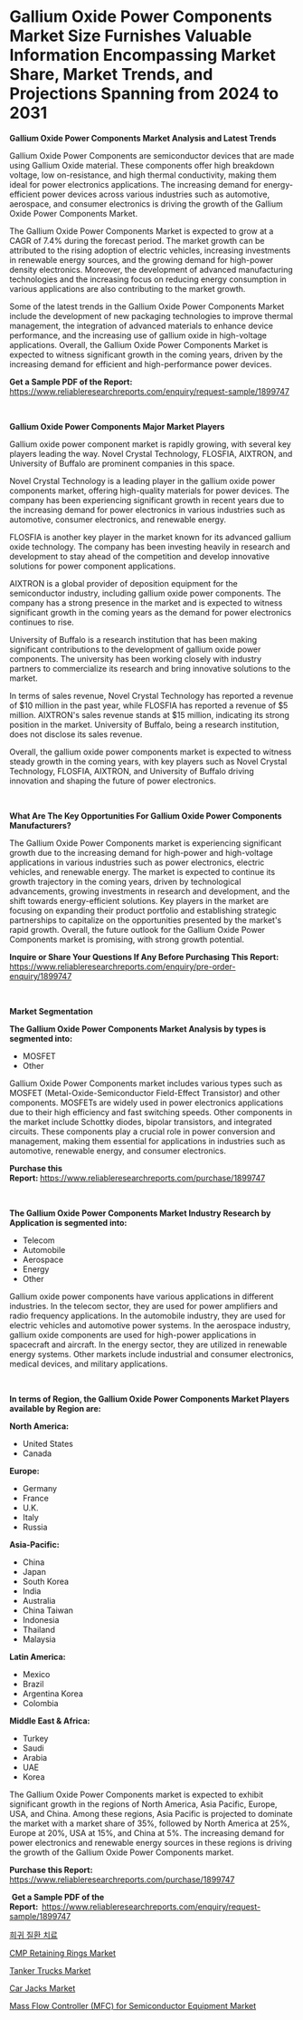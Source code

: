 <p><h1>Gallium Oxide Power Components Market Size Furnishes Valuable Information Encompassing Market Share, Market Trends, and Projections Spanning from 2024 to 2031</h1></p><p><strong>Gallium Oxide Power Components Market Analysis and Latest Trends</strong></p>
<p><p>Gallium Oxide Power Components are semiconductor devices that are made using Gallium Oxide material. These components offer high breakdown voltage, low on-resistance, and high thermal conductivity, making them ideal for power electronics applications. The increasing demand for energy-efficient power devices across various industries such as automotive, aerospace, and consumer electronics is driving the growth of the Gallium Oxide Power Components Market.</p><p>The Gallium Oxide Power Components Market is expected to grow at a CAGR of 7.4% during the forecast period. The market growth can be attributed to the rising adoption of electric vehicles, increasing investments in renewable energy sources, and the growing demand for high-power density electronics. Moreover, the development of advanced manufacturing technologies and the increasing focus on reducing energy consumption in various applications are also contributing to the market growth.</p><p>Some of the latest trends in the Gallium Oxide Power Components Market include the development of new packaging technologies to improve thermal management, the integration of advanced materials to enhance device performance, and the increasing use of gallium oxide in high-voltage applications. Overall, the Gallium Oxide Power Components Market is expected to witness significant growth in the coming years, driven by the increasing demand for efficient and high-performance power devices.</p></p>
<p><strong>Get a Sample PDF of the Report:&nbsp;</strong> <a href="https://www.reliableresearchreports.com/enquiry/request-sample/1899747">https://www.reliableresearchreports.com/enquiry/request-sample/1899747</a></p>
<p>&nbsp;</p>
<p><strong>Gallium Oxide Power Components Major Market Players</strong></p>
<p><p>Gallium oxide power component market is rapidly growing, with several key players leading the way. Novel Crystal Technology, FLOSFIA, AIXTRON, and University of Buffalo are prominent companies in this space. </p><p>Novel Crystal Technology is a leading player in the gallium oxide power components market, offering high-quality materials for power devices. The company has been experiencing significant growth in recent years due to the increasing demand for power electronics in various industries such as automotive, consumer electronics, and renewable energy. </p><p>FLOSFIA is another key player in the market known for its advanced gallium oxide technology. The company has been investing heavily in research and development to stay ahead of the competition and develop innovative solutions for power component applications. </p><p>AIXTRON is a global provider of deposition equipment for the semiconductor industry, including gallium oxide power components. The company has a strong presence in the market and is expected to witness significant growth in the coming years as the demand for power electronics continues to rise.</p><p>University of Buffalo is a research institution that has been making significant contributions to the development of gallium oxide power components. The university has been working closely with industry partners to commercialize its research and bring innovative solutions to the market.</p><p>In terms of sales revenue, Novel Crystal Technology has reported a revenue of $10 million in the past year, while FLOSFIA has reported a revenue of $5 million. AIXTRON's sales revenue stands at $15 million, indicating its strong position in the market. University of Buffalo, being a research institution, does not disclose its sales revenue.</p><p>Overall, the gallium oxide power components market is expected to witness steady growth in the coming years, with key players such as Novel Crystal Technology, FLOSFIA, AIXTRON, and University of Buffalo driving innovation and shaping the future of power electronics.</p></p>
<p>&nbsp;</p>
<p><strong>What Are The Key Opportunities For Gallium Oxide Power Components Manufacturers?</strong></p>
<p><p>The Gallium Oxide Power Components market is experiencing significant growth due to the increasing demand for high-power and high-voltage applications in various industries such as power electronics, electric vehicles, and renewable energy. The market is expected to continue its growth trajectory in the coming years, driven by technological advancements, growing investments in research and development, and the shift towards energy-efficient solutions. Key players in the market are focusing on expanding their product portfolio and establishing strategic partnerships to capitalize on the opportunities presented by the market's rapid growth. Overall, the future outlook for the Gallium Oxide Power Components market is promising, with strong growth potential.</p></p>
<p><strong>Inquire or Share Your Questions If Any Before Purchasing This Report:</strong> <a href="https://www.reliableresearchreports.com/enquiry/pre-order-enquiry/1899747">https://www.reliableresearchreports.com/enquiry/pre-order-enquiry/1899747</a></p>
<p>&nbsp;</p>
<p><strong>Market Segmentation</strong></p>
<p><strong>The Gallium Oxide Power Components Market Analysis by types is segmented into:</strong></p>
<p><ul><li>MOSFET</li><li>Other</li></ul></p>
<p><p>Gallium Oxide Power Components market includes various types such as MOSFET (Metal-Oxide-Semiconductor Field-Effect Transistor) and other components. MOSFETs are widely used in power electronics applications due to their high efficiency and fast switching speeds. Other components in the market include Schottky diodes, bipolar transistors, and integrated circuits. These components play a crucial role in power conversion and management, making them essential for applications in industries such as automotive, renewable energy, and consumer electronics.</p></p>
<p><strong>Purchase this Report:&nbsp;</strong><a href="https://www.reliableresearchreports.com/purchase/1899747">https://www.reliableresearchreports.com/purchase/1899747</a></p>
<p>&nbsp;</p>
<p><strong>The Gallium Oxide Power Components Market Industry Research by Application is segmented into:</strong></p>
<p><ul><li>Telecom</li><li>Automobile</li><li>Aerospace</li><li>Energy</li><li>Other</li></ul></p>
<p><p>Gallium oxide power components have various applications in different industries. In the telecom sector, they are used for power amplifiers and radio frequency applications. In the automobile industry, they are used for electric vehicles and automotive power systems. In the aerospace industry, gallium oxide components are used for high-power applications in spacecraft and aircraft. In the energy sector, they are utilized in renewable energy systems. Other markets include industrial and consumer electronics, medical devices, and military applications.</p></p>
<p>&nbsp;</p>
<p><strong>In terms of Region, the Gallium Oxide Power Components Market Players available by Region are:</strong></p>
<p>
    <p> <strong> North America: </strong>
        <ul>
            <li>United States</li>
            <li>Canada</li>
        </ul>
        </p> 
    <p> <strong> Europe: </strong>
        <ul>
            <li>Germany</li>
            <li>France</li>
            <li>U.K.</li>
            <li>Italy</li>
            <li>Russia</li>
        </ul>
        </p> 
    <p> <strong> Asia-Pacific: </strong>
        <ul>
            <li>China</li>
            <li>Japan</li>
            <li>South Korea</li>
            <li>India</li>
            <li>Australia</li>
            <li>China Taiwan</li>
            <li>Indonesia</li>
            <li>Thailand</li>
            <li>Malaysia</li>
        </ul>
        </p> 
    <p> <strong> Latin America: </strong>
        <ul>
            <li>Mexico</li>
            <li>Brazil</li>
            <li>Argentina Korea</li>
            <li>Colombia</li>
        </ul>
        </p> 
    <p> <strong> Middle East & Africa: </strong>
        <ul>
            <li>Turkey</li>
            <li>Saudi</li>
            <li>Arabia</li>
            <li>UAE</li>
            <li>Korea</li>
        </ul>
    </p>
    </p>
<p><p>The Gallium Oxide Power Components market is expected to exhibit significant growth in the regions of North America, Asia Pacific, Europe, USA, and China. Among these regions, Asia Pacific is projected to dominate the market with a market share of 35%, followed by North America at 25%, Europe at 20%, USA at 15%, and China at 5%. The increasing demand for power electronics and renewable energy sources in these regions is driving the growth of the Gallium Oxide Power Components market.</p></p>
<p><strong>Purchase this Report: </strong><a href="https://www.reliableresearchreports.com/purchase/1899747">https://www.reliableresearchreports.com/purchase/1899747</a></p>
<p>&nbsp;<strong>Get a Sample PDF of the Report:&nbsp;&nbsp;</strong><a href="https://www.reliableresearchreports.com/enquiry/request-sample/1899747">https://www.reliableresearchreports.com/enquiry/request-sample/1899747</a></p>
<p><strong></strong></p>
<p><p><a href="https://github.com/darrellockm3ytan895656/Market-Research-Report-List-1/blob/main/532199213010.md">희귀 질환 치료</a></p><p><a href="https://github.com/angelajermaine/Market-Research-Report-List-2/blob/main/cmp-retaining-rings-market.md">CMP Retaining Rings Market</a></p><p><a href="https://issuu.com/reportprime-2/docs/tanker-trucks-market-size-2030.pptx">Tanker Trucks Market</a></p><p><a href="https://issuu.com/reportprime-2/docs/car-jacks-market-size-2030.pptx">Car Jacks Market</a></p><p><a href="https://github.com/beatblasta/Market-Research-Report-List-2/blob/main/mass-flow-controller-mfc-for-semiconductor-equipment-market.md">Mass Flow Controller (MFC) for Semiconductor Equipment Market</a></p></p>